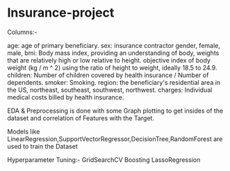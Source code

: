 # Insurance-project

Columns:-

age: age of primary beneficiary.
sex: insurance contractor gender, female, male,
bmi: Body mass index, providing an understanding of body, weights that are relatively high or low relative to height.
objective index of body weight (kg / m ^ 2) using the ratio of height to weight, ideally 18.5 to 24.9.
children: Number of children covered by health insurance / Number of dependents.
smoker: Smoking.
region: the beneficiary's residential area in the US, northeast, southeast, southwest, northwest.
charges: Individual medical costs billed by health insurance.

EDA & Preprocessing is done with some Graph plotting to get insides of the dataset and correlation of Features with the Target.

Models like LinearRegression,SupportVectorRegressor,DecisionTree,RandomForest are used to train the Dataset

Hyperparameter Tuning:-
       GridSearchCV
       Boosting
       LassoRegression
       
